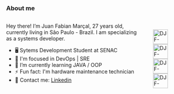 ### About me
<div style="display: flex">
  <div align="left">
  <p>Hey there! I’m Juan Fabian Marçal, 27 years old, currently living in São Paulo - Brazil. I am specializing as a systems developer.</p>
  
  - 🖥️ Sytems Development Student at SENAC
  - 🔭 I'm focused in DevOps | SRE
  - 🌱 I’m currently learning JAVA / OOP
  - ⚡️ Fun fact: I'm hardware maintenance technician
  - 💌 Contact me: <a href="https://www.linkedin.com/in/juanfabianmarcal/">Linkedin</a>    
</div>

</br>

<div style="display: inline_block; padding: 2rem; margin: auto; widith: 2rem">
  <img align="center" alt="DJF-CSS" height="40" width="40" src="https://cdn.jsdelivr.net/gh/devicons/devicon@latest/icons/java/java-original.svg">
  <img align="center" alt="DJF-HTML" height="40" width="40" src="https://cdn.jsdelivr.net/gh/devicons/devicon@latest/icons/mysql/mysql-original.svg">
  <img align="center" alt="DJF-CSS" height="40" width="40" src="https://cdn.jsdelivr.net/gh/devicons/devicon@latest/icons/mongodb/mongodb-original.svg">  
  <img align="center" alt="DJF-CSS" height="40" width="40" src="https://cdn.jsdelivr.net/gh/devicons/devicon@latest/icons/docker/docker-original.svg">
</div>
